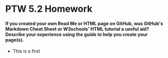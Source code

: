 <!DOCTYPE html>
<html>
<head>
</head>

<body>

<h1>PTW 5.2 Homework</h1>

<h4>If you created your own Read Me or HTML page on GitHub, was GitHub's Markdown Cheat Sheet or W3schools' HTML tutorial a useful aid? Describe your experience using the guide to help you create your page(s).
</h4>

<ul> 
  <li> This is a first </li>
  
 </ul> 
  
  
</body>
  
  
  
  
  
  
  
</html>
